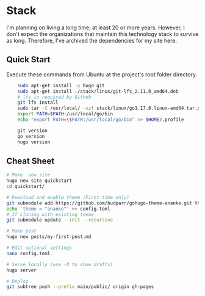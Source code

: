 # Stack

I'm planning on living a long time; at least 20 or more years. However, I don't expect the organizations that maintain this technology stack to survive as long. Therefore, I've archived the dependencies for my site here. 

## Quick Start

Execute these commands from Ubuntu at the project's root folder directory.

```bash
    sudo apt-get install -y hugo git
    sudo apt-get install ./stack/linux/git-lfs_2.11.0_amd64.deb
    # lfs is required by Github
    git lfs install
    sudo tar -C /usr/local/ -xzf stack/linux/go1.17.6.linux-amd64.tar.gz
    export PATH=$PATH:/usr/local/go/bin
    echo "export PATH=\$PATH:/usr/local/go/bin" >> $HOME/.profile

    git version
    go version
    hugo version
```

## Cheat Sheet
```bash
# Make  new site
hugo new site quickstart
cd quickstart/

# Download and enable theme (First time only)
git submodule add https://github.com/budparr/gohugo-theme-ananke.git themes/ananke
echo 'theme = "ananke"' >> config.toml
# If cloning with existing theme
git submodule update --init --recursive

# Make post
hugo new posts/my-first-post.md

# Edit optional settings
nano config.toml

# Serve locally (use -D to show drafts)
hugo server

# Deploy
git subtree push --prefix main/public/ origin gh-pages
```